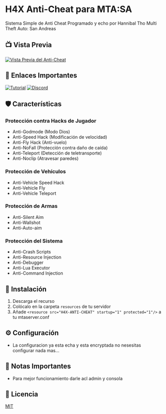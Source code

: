 # H4X Anti-Cheat para MTA:SA

Sistema Simple de Anti Cheat Programado y echo por Hannibal Tho Multi Theft Auto: San Andreas

## 📺 Vista Previa
[![Vista Previa del Anti-Cheat](https://img.youtube.com/vi/TU-VIDEO-ID/maxresdefault.jpg)](https://www.youtube.com/watch?v=Oq8J3o6Y4VE?si=YcXOBtsxmx3sFERW)

## 🔗 Enlaces Importantes
[![Tutorial](https://img.shields.io/badge/Tutorial-YouTube-red.svg)](https://youtu.be/Oq8J3o6Y4VE?si=HUtj7jiErd3cbjD5)
[![Discord](https://img.shields.io/badge/Discord-7289DA?style=flat&logo=discord&logoColor=white)](https://discord.gg/4svwzsy3UP)

## 🛡️ Características

### Protección contra Hacks de Jugador
- Anti-Godmode (Modo Dios)
- Anti-Speed Hack (Modificación de velocidad)
- Anti-Fly Hack (Anti-vuelo)
- Anti-NoFall (Protección contra daño de caída)
- Anti-Teleport (Detección de teletransporte)
- Anti-Noclip (Atravesar paredes)

### Protección de Vehículos
- Anti-Vehicle Speed Hack
- Anti-Vehicle Fly
- Anti-Vehicle Teleport

### Protección de Armas
- Anti-Silent Aim
- Anti-Wallshot
- Anti-Auto-aim

### Protección del Sistema
- Anti-Crash Scripts
- Anti-Resource Injection
- Anti-Debugger
- Anti-Lua Executor
- Anti-Command Injection

## 🚀 Instalación

1. Descarga el recurso
2. Colócalo en la carpeta `resources` de tu servidor
3. Añade `<resource src="H4X-ANTI-CHEAT" startup="1" protected="1"/>` a tu mtaserver.conf

## ⚙️ Configuración

- La configuracion ya esta echa y esta encryptada no nesesitas configurar nada mas...

## 📝 Notas Importantes

- Para mejor funcionamiento darle acl admin y consola

## 📜 Licencia

[MIT](LICENSE)
